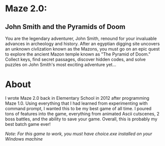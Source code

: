 # Maze 2.0:
## John Smith and the Pyramids of Doom

You are the legendary adventurer, John Smith, renound for your invaluable advances in archeology and history. After an egyptian digging site uncovers an unknown civlization known as the Mazons, you must go on an epic quest to explore the ancient Mazon temple known as "The Pyramid of Doom." Collect keys, find secret passages, discover hidden codes, and solve puzzles on John Smith's most exciting adventure yet...

# About
I wrote Maze 2.0 back in Elementary School in 2012 after programming Maze 1.0. Using everything that I had learned from experimenting with command prompt, I wanted this to be my best game of all time. I poured tons of features into the game, everything from animated Ascii cutscenes, 2 boss battles, and the ability to save your game. Overall, this is probably my best batch game ever!

_Note: For this game to work, you must have choice.exe installed on your Windows machine_
